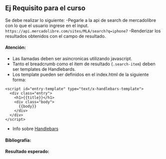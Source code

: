 ## Ej Requisito para el curso
Se debe realizar lo siguiente:
-Pegarle a la api de search de mercadolibre con lo que el usuario ingrese en el input.
`https://api.mercadolibre.com/sites/MLA/search?q=iphone7`
-Renderizar los resultados obtenidos con el campo de resultado.

#### Atención: 
- Las llamadas deben ser asincronicas utilizando javascript.
- Tanto el breadcrumb como el item de resultado (`.search-item`) deben ser templates de Handlebards.
- Los template pueden ser definidos en el index.html de la siguiente forma:
```
<script id="entry-template" type="text/x-handlebars-template">
  <div class="entry">
    <h1>{{title}}</h1>
    <div class="body">
      {{body}}
    </div>
  </div>
</script>
```
- Info sobre [Handlebars](http://handlebarsjs.com)

#### Bibliografía:

#### Resultado esperado:
